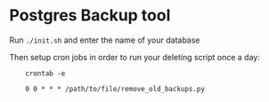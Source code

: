# Postgres Backup tool

Run `./init.sh` and enter the name of your database

Then setup cron jobs in order to run your deleting script once a day:
```
	crontab -e 
```

```
	0 0 * * * /path/to/file/remove_old_backups.py
```
